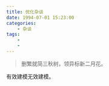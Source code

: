 ```yaml
---
title: 优化杂谈
date: 1994-07-01 15:23:00
categories: 
    - 杂谈
tags: 
    - 
    -  
---
```


>删繁就简三秋树，领异标新二月花。

有效建模无效建模。














